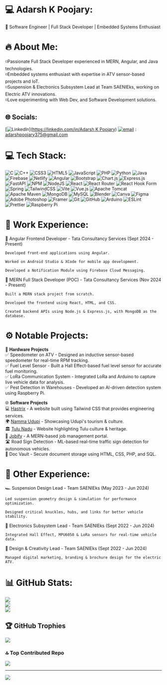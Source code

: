 # 💻 Adarsh K Poojary:
🚀 Software Engineer | Full Stack Developer | Embedded Systems Enthusiast

# 🔥 About Me:
◽Passionate Full Stack Developer experienced in MERN, Angular, and Java technologies.<br>◽Embedded systems enthusiast with expertise in ATV sensor-based projects and IoT.<br>◽Suspension & Electronics Subsystem Lead at Team SAENIEks, working on Electric ATV innovations.<br>◽Love experimenting with  Web Dev, and Software Development solutions.


## 🌐 Socials:
[![LinkedIn](https://img.shields.io/badge/LinkedIn-%230077B5.svg?logo=linkedin&logoColor=white)]([https://linkedin.com/in/Adarsh K Poojary](https://www.linkedin.com/in/adarsh-k-poojary-80a4b9243/)) [![email](https://img.shields.io/badge/Email-D14836?logo=gmail&logoColor=white)](mailto:adarshpoojary375@gmail.com) : adarshpoojary375@gmail.com

# 💻 Tech Stack:
![C](https://img.shields.io/badge/c-%2300599C.svg?style=for-the-badge&logo=c&logoColor=white) ![C++](https://img.shields.io/badge/c++-%2300599C.svg?style=for-the-badge&logo=c%2B%2B&logoColor=white) ![CSS3](https://img.shields.io/badge/css3-%231572B6.svg?style=for-the-badge&logo=css3&logoColor=white) ![HTML5](https://img.shields.io/badge/html5-%23E34F26.svg?style=for-the-badge&logo=html5&logoColor=white) ![JavaScript](https://img.shields.io/badge/javascript-%23323330.svg?style=for-the-badge&logo=javascript&logoColor=%23F7DF1E) ![PHP](https://img.shields.io/badge/php-%23777BB4.svg?style=for-the-badge&logo=php&logoColor=white) ![Python](https://img.shields.io/badge/python-3670A0?style=for-the-badge&logo=python&logoColor=ffdd54) ![Java](https://img.shields.io/badge/java-%23ED8B00.svg?style=for-the-badge&logo=openjdk&logoColor=white) ![Firebase](https://img.shields.io/badge/firebase-%23039BE5.svg?style=for-the-badge&logo=firebase) ![Netlify](https://img.shields.io/badge/netlify-%23000000.svg?style=for-the-badge&logo=netlify&logoColor=#00C7B7) ![Angular](https://img.shields.io/badge/angular-%23DD0031.svg?style=for-the-badge&logo=angular&logoColor=white) ![Bootstrap](https://img.shields.io/badge/bootstrap-%238511FA.svg?style=for-the-badge&logo=bootstrap&logoColor=white) ![Chart.js](https://img.shields.io/badge/chart.js-F5788D.svg?style=for-the-badge&logo=chart.js&logoColor=white) ![Express.js](https://img.shields.io/badge/express.js-%23404d59.svg?style=for-the-badge&logo=express&logoColor=%2361DAFB) ![FastAPI](https://img.shields.io/badge/FastAPI-005571?style=for-the-badge&logo=fastapi) ![NPM](https://img.shields.io/badge/NPM-%23CB3837.svg?style=for-the-badge&logo=npm&logoColor=white) ![NodeJS](https://img.shields.io/badge/node.js-6DA55F?style=for-the-badge&logo=node.js&logoColor=white) ![React](https://img.shields.io/badge/react-%2320232a.svg?style=for-the-badge&logo=react&logoColor=%2361DAFB) ![React Router](https://img.shields.io/badge/React_Router-CA4245?style=for-the-badge&logo=react-router&logoColor=white) ![React Hook Form](https://img.shields.io/badge/React%20Hook%20Form-%23EC5990.svg?style=for-the-badge&logo=reacthookform&logoColor=white) ![Spring](https://img.shields.io/badge/spring-%236DB33F.svg?style=for-the-badge&logo=spring&logoColor=white) ![TailwindCSS](https://img.shields.io/badge/tailwindcss-%2338B2AC.svg?style=for-the-badge&logo=tailwind-css&logoColor=white) ![Vite](https://img.shields.io/badge/vite-%23646CFF.svg?style=for-the-badge&logo=vite&logoColor=white) ![Vue.js](https://img.shields.io/badge/vue.js-%2335495e.svg?style=for-the-badge&logo=vuedotjs&logoColor=%234FC08D) ![Apache Tomcat](https://img.shields.io/badge/apache%20tomcat-%23F8DC75.svg?style=for-the-badge&logo=apache-tomcat&logoColor=black) ![Apache Maven](https://img.shields.io/badge/Apache%20Maven-C71A36?style=for-the-badge&logo=Apache%20Maven&logoColor=white) ![MongoDB](https://img.shields.io/badge/MongoDB-%234ea94b.svg?style=for-the-badge&logo=mongodb&logoColor=white) ![MySQL](https://img.shields.io/badge/mysql-4479A1.svg?style=for-the-badge&logo=mysql&logoColor=white) ![Blender](https://img.shields.io/badge/blender-%23F5792A.svg?style=for-the-badge&logo=blender&logoColor=white) ![Canva](https://img.shields.io/badge/Canva-%2300C4CC.svg?style=for-the-badge&logo=Canva&logoColor=white) ![Figma](https://img.shields.io/badge/figma-%23F24E1E.svg?style=for-the-badge&logo=figma&logoColor=white) ![Adobe Photoshop](https://img.shields.io/badge/adobe%20photoshop-%2331A8FF.svg?style=for-the-badge&logo=adobe%20photoshop&logoColor=white) ![Framer](https://img.shields.io/badge/Framer-black?style=for-the-badge&logo=framer&logoColor=blue) ![Git](https://img.shields.io/badge/git-%23F05033.svg?style=for-the-badge&logo=git&logoColor=white) ![GitHub](https://img.shields.io/badge/github-%23121011.svg?style=for-the-badge&logo=github&logoColor=white) ![Arduino](https://img.shields.io/badge/-Arduino-00979D?style=for-the-badge&logo=Arduino&logoColor=white) ![ESLint](https://img.shields.io/badge/ESLint-4B3263?style=for-the-badge&logo=eslint&logoColor=white) ![Prettier](https://img.shields.io/badge/prettier-%23F7B93E.svg?style=for-the-badge&logo=prettier&logoColor=black) ![Raspberry Pi](https://img.shields.io/badge/-Raspberry_Pi-C51A4A?style=for-the-badge&logo=Raspberry-Pi)

# 📌 Work Experience:

🔹 Angular Frontend Developer - Tata Consultancy Services (Sept 2024 - Present)

    Developed front-end applications using Angular.

    Worked on Android Studio & XCode for mobile app development.

    Developed a Notification Module using Firebase Cloud Messaging.

🔹 MERN Full Stack Developer (POC) - Tata Consultancy Services (Nov 2024 - Present)

    Built a MERN stack project from scratch.

    Developed the frontend using React, HTML, and CSS.

    Created backend APIs using Node.js & Express.js, with MongoDB as the database.

# ⚙️ Notable Projects:

🚀 **Hardware Projects**<br>
✅ Speedometer on ATV - Designed an inductive sensor-based speedometer for real-time RPM tracking.<br>
✅ Fuel Level Sensor - Built a Hall Effect-based fuel level sensor for accurate fuel monitoring.<br>
✅ LoRa Communication System - Integrated LoRa and Arduino to capture live vehicle data for analysis.<br>
✅ Pest Detection in Warehouses - Developed an AI-driven detection system using Raspberry Pi.<br>


🌐 **Software Projects**<br>
💻 [Hastrix](https://adarshk0511.github.io/testify2/) - A website built using Tailwind CSS that provides engineering services.<br>
🌍 [Namma Udupi](https://adarshk0511.github.io/Namma-Udupi/) - Showcasing Udupi's tourism & culture.<br>
🏛️ [Tulu Nadu](https://adarshk0511.github.io/Tulunadu/) - Website highlighting Tulu culture & heritage.<br>
💼 [Jobify](https://github.com/adarshk0511/mern-jobify-v2-main) - A MERN-based job management portal.<br>
🛣️ Road Sign Detection - ML-based real-time traffic sign detection for autonomous vehicles.<br>
📂 Doc Vault - Secure document storage using HTML, CSS, PHP, and SQL.<br>

# 🎯 Other Experience:

🏎️ Suspension Design Lead - Team SAENIEks (May 2023 - Jun 2024)

    Led suspension geometry design & simulation for performance optimization.

    Designed critical knuckles, hubs, and links for better vehicle stability.

📡 Electronics Subsystem Lead - Team SAENIEks (Sept 2022 - Jun 2024)

    Integrated Hall Effect, MPU6050 & LoRa sensors for real-time vehicle data.

🎨 Design & Creativity Lead - Team SAENIEks (Sept 2022 - Jun 2024)

    Managed digital marketing, branding & brochure design for the electric ATV.

# 📊 GitHub Stats:
![](https://github-readme-stats.vercel.app/api?username=adarshk0511&theme=default_repocard&hide_border=false&include_all_commits=true&count_private=true)<br/>
![](https://nirzak-streak-stats.vercel.app/?user=adarshk0511&theme=default_repocard&hide_border=false)<br/>
![](https://github-readme-stats.vercel.app/api/top-langs/?username=adarshk0511&theme=default_repocard&hide_border=false&include_all_commits=true&count_private=true&layout=compact)

## 🏆 GitHub Trophies
![](https://github-profile-trophy.vercel.app/?username=adarshk0511&theme=transparent&no-frame=false&no-bg=true&margin-w=4)

### 🔝 Top Contributed Repo
![](https://github-contributor-stats.vercel.app/api?username=adarshk0511&limit=5&theme=dark&combine_all_yearly_contributions=true)

---
[![](https://visitcount.itsvg.in/api?id=adarshk0511&icon=0&color=0)](https://visitcount.itsvg.in)

<!-- Proudly created with GPRM ( https://gprm.itsvg.in ) -->
